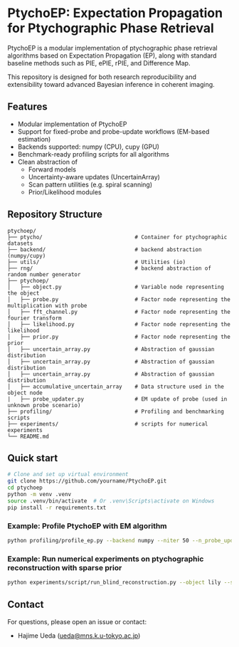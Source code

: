 # PtychoEP: Expectation Propagation for Ptychographic Phase Retrieval

PtychoEP is a modular implementation of ptychographic phase retrieval algorithms based on Expectation Propagation (EP), along with standard baseline methods such as PIE, ePIE, rPIE, and Difference Map.

This repository is designed for both research reproducibility and extensibility toward advanced Bayesian inference in coherent imaging.

## Features
 - Modular implementation of PtychoEP
 - Support for fixed-probe and probe-update workflows (EM-based estimation)
 - Backends supported: numpy (CPU), cupy (GPU)
 - Benchmark-ready profiling scripts for all algorithms
 - Clean abstraction of
    - Forward models
    - Uncertainty-aware updates (UncertainArray)
    - Scan pattern utilities (e.g. spiral scanning)
    - Prior/Likelihood modules

## Repository Structure
```
ptychoep/
├── ptycho/                             # Container for ptychographic datasets
├── backend/                            # backend abstraction (numpy/cupy)
├── utils/                              # Utilities (io)
├── rng/                                # backend abstraction of random number generator
├── ptychoep/
│   ├── object.py                       # Variable node representing the object
│   ├── probe.py                        # Factor node representing the multiplication with probe
│   ├── fft_channel.py                  # Factor node representing the fourier transform
│   ├── likelihood.py                   # Factor node representing the likelihood
│   ├── prior.py                        # Factor node representing the prior
│   ├── uncertain_array.py              # Abstraction of gaussian distribution
│   ├── uncertain_array.py              # Abstraction of gaussian distribution
│   ├── uncertain_array.py              # Abstraction of gaussian distribution
│   ├── accumulative_uncertain_array    # Data structure used in the object node
|   ├── probe_updater.py                # EM update of probe (used in unknown probe scenario)
├── profiling/                          # Profiling and benchmarking scripts
├── experiments/                        # scripts for numerical experiments
└── README.md

```

## Quick start
```bash
# Clone and set up virtual environment
git clone https://github.com/yourname/PtychoEP.git
cd ptychoep
python -m venv .venv
source .venv/bin/activate  # Or .venv\Scripts\activate on Windows
pip install -r requirements.txt
```

### Example: Profile PtychoEP with EM algorithm
```bash
python profiling/profile_ep.py --backend numpy --niter 50 --n_probe_update 1
```

### Example: Run numerical experiments on ptychographic reconstruction with sparse prior
```bash
python experiments/script/run_blind_reconstruction.py --object lily --step 16.93 --noise 3.4 --trials 10 --prior sparse
```


## Contact
For questions, please open an issue or contact:
- Hajime Ueda (ueda@mns.k.u-tokyo.ac.jp)